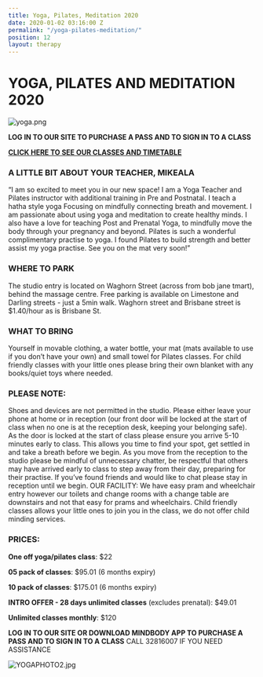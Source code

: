 ```yaml
---
title: Yoga, Pilates, Meditation 2020
date: 2020-01-02 03:16:00 Z
permalink: "/yoga-pilates-meditation/"
position: 12
layout: therapy
---
```


# YOGA, PILATES AND MEDITATION 2020

![yoga.png](/uploads/yoga.png)

**LOG IN TO OUR SITE TO PURCHASE A PASS AND TO SIGN IN TO A CLASS**

**[CLICK HERE TO SEE OUR CLASSES AND TIMETABLE](https://ipswichmassage.com.au/timetable/)**

### A LITTLE BIT ABOUT YOUR TEACHER, MIKEALA

“I am so excited to meet you in our new space!
I am a Yoga Teacher and Pilates instructor with additional training in Pre and Postnatal. I teach a hatha style yoga Focusing on mindfully connecting breath and movement. I am passionate about using yoga and meditation to create healthy minds.
I also have a love for teaching Post and Prenatal Yoga, to mindfully move the body through your pregnancy and beyond.
Pilates is such a wonderful complimentary practise to yoga. I found Pilates to build strength and better assist my yoga practise. See you on the mat very soon!”

### WHERE TO PARK

The studio entry is located on Waghorn Street (across from bob jane tmart), behind the massage centre.
Free parking is available on Limestone and Darling streets - just a 5min walk. Waghorn street and Brisbane street is \$1.40/hour as is Brisbane St.

### WHAT TO BRING

Yourself in movable clothing, a water bottle, your mat (mats available to use if you don’t have your own) and small towel for Pilates classes.
For child friendly classes with your little ones please bring their own blanket with any books/quiet toys where needed.

### PLEASE NOTE:

Shoes and devices are not permitted in the studio. Please either leave your phone at home or in reception (our front door will be locked at the start of class when no one is at the reception desk, keeping your belonging safe).
As the door is locked at the start of class please ensure you arrive 5-10 minutes early to class. This allows you time to find your spot, get settled in and take a breath before we begin. As you move from the reception to the studio please be mindful of unnecessary chatter, be respectful that others may have arrived early to class to step away from their day, preparing for their practise. If you’ve found friends and would like to chat please stay in reception until we begin.
OUR FACILITY:
We have easy pram and wheelchair entry however our toilets and change rooms with a change table are downstairs and not that easy for prams and wheelchairs. Child friendly classes allows your little ones to join you in the class, we do not offer child minding services.

### PRICES:

**One off yoga/pilates class**: \$22

**05 pack of classes**: \$95.01 (6 months expiry)

**10 pack of classes**: \$175.01 (6 months expiry)

**INTRO OFFER - 28 days unlimited classes** (excludes prenatal): \$49.01

**Unlimited classes monthly**: \$120

**LOG IN TO OUR SITE OR DOWNLOAD MINDBODY APP TO PURCHASE A PASS AND TO SIGN IN TO A CLASS** CALL 32816007 IF YOU NEED ASSISTANCE

![YOGAPHOTO2.jpg](/uploads/YOGAPHOTO2.jpg)
